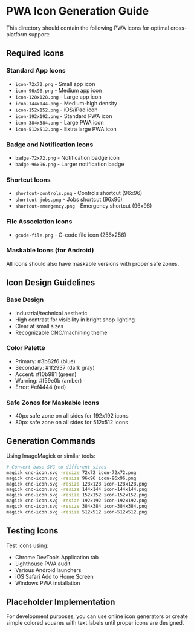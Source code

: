 # PWA Icon Generation Guide

This directory should contain the following PWA icons for optimal cross-platform support:

## Required Icons

### Standard App Icons
- `icon-72x72.png` - Small app icon
- `icon-96x96.png` - Medium app icon  
- `icon-128x128.png` - Large app icon
- `icon-144x144.png` - Medium-high density
- `icon-152x152.png` - iOS/iPad icon
- `icon-192x192.png` - Standard PWA icon
- `icon-384x384.png` - Large PWA icon
- `icon-512x512.png` - Extra large PWA icon

### Badge and Notification Icons
- `badge-72x72.png` - Notification badge icon
- `badge-96x96.png` - Larger notification badge

### Shortcut Icons
- `shortcut-controls.png` - Controls shortcut (96x96)
- `shortcut-jobs.png` - Jobs shortcut (96x96)
- `shortcut-emergency.png` - Emergency shortcut (96x96)

### File Association Icons
- `gcode-file.png` - G-code file icon (256x256)

### Maskable Icons (for Android)
All icons should also have maskable versions with proper safe zones.

## Icon Design Guidelines

### Base Design
- Industrial/technical aesthetic
- High contrast for visibility in bright shop lighting
- Clear at small sizes
- Recognizable CNC/machining theme

### Color Palette
- Primary: #3b82f6 (blue)
- Secondary: #1f2937 (dark gray)
- Accent: #10b981 (green)
- Warning: #f59e0b (amber)
- Error: #ef4444 (red)

### Safe Zones for Maskable Icons
- 40px safe zone on all sides for 192x192 icons
- 80px safe zone on all sides for 512x512 icons

## Generation Commands

Using ImageMagick or similar tools:

```bash
# Convert base SVG to different sizes
magick cnc-icon.svg -resize 72x72 icon-72x72.png
magick cnc-icon.svg -resize 96x96 icon-96x96.png
magick cnc-icon.svg -resize 128x128 icon-128x128.png
magick cnc-icon.svg -resize 144x144 icon-144x144.png
magick cnc-icon.svg -resize 152x152 icon-152x152.png
magick cnc-icon.svg -resize 192x192 icon-192x192.png
magick cnc-icon.svg -resize 384x384 icon-384x384.png
magick cnc-icon.svg -resize 512x512 icon-512x512.png
```

## Testing Icons

Test icons using:
- Chrome DevTools Application tab
- Lighthouse PWA audit
- Various Android launchers
- iOS Safari Add to Home Screen
- Windows PWA installation

## Placeholder Implementation

For development purposes, you can use online icon generators or create simple colored squares with text labels until proper icons are designed.